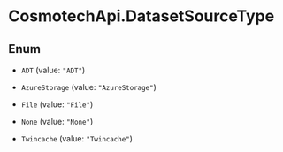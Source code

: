 # CosmotechApi.DatasetSourceType

## Enum


* `ADT` (value: `"ADT"`)

* `AzureStorage` (value: `"AzureStorage"`)

* `File` (value: `"File"`)

* `None` (value: `"None"`)

* `Twincache` (value: `"Twincache"`)


